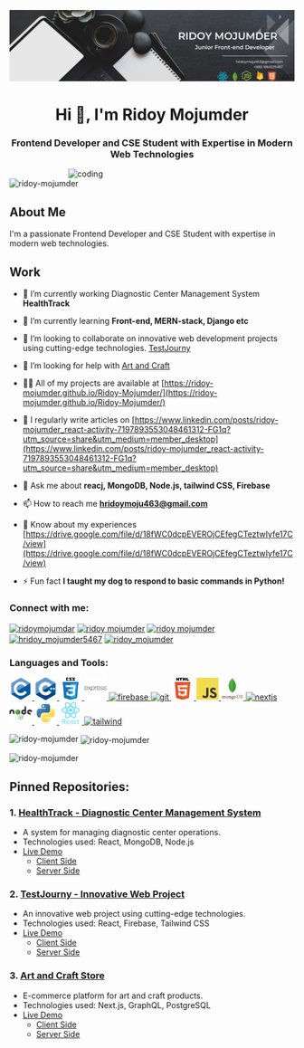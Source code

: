 ![logo](https://github.com/Ridoy-Mojumder/Ridoy-Mojumder/blob/main/banner.png)
<h1 align="center">Hi 👋, I'm Ridoy Mojumder</h1>
<h3 align="center">Frontend Developer and CSE Student with Expertise in Modern Web Technologies</h3>

<img src="https://cdn.videoplasty.com/animation/chill-coding-programming-lo-fi-animation-stock-animation-21874-1024x576.jpg" alt="coding" width="400" align="right">


<p align="left"> <img src="https://komarev.com/ghpvc/?username=ridoy-mojumder&label=Profile%20views&color=0e75b6&style=flat" alt="ridoy-mojumder" /> </p>


## About Me
I'm a passionate Frontend Developer and CSE Student with expertise in modern web technologies.


## Work
- 🔭 I’m currently working Diagnostic Center Management System **HealthTrack**

- 🌱 I’m currently learning **Front-end, MERN-stack, Django etc**

- 👯 I’m looking to collaborate on innovative web development projects using cutting-edge technologies. [TestJourny](https://tastejourney-45991.web.app/)

- 🤝 I’m looking for help with [Art and Craft](https://tangerine-snickerdoodle-50d788.netlify.app/)

- 👨‍💻 All of my projects are available at [https://ridoy-mojumder.github.io/Ridoy-Mojumder/](https://ridoy-mojumder.github.io/Ridoy-Mojumder/)

- 📝 I regularly write articles on [https://www.linkedin.com/posts/ridoy-mojumder_react-activity-7197893553048461312-FG1q?utm_source=share&utm_medium=member_desktop](https://www.linkedin.com/posts/ridoy-mojumder_react-activity-7197893553048461312-FG1q?utm_source=share&utm_medium=member_desktop)

- 💬 Ask me about **reacj, MongoDB, Node.js, tailwind CSS, Firebase**

- 📫 How to reach me **hridoymoju463@gmail.com**

- 📄 Know about my experiences [https://drive.google.com/file/d/18fWC0dcpEVEROjCEfegCTeztwIyfe17C/view](https://drive.google.com/file/d/18fWC0dcpEVEROjCEfegCTeztwIyfe17C/view)

- ⚡ Fun fact **I taught my dog to respond to basic commands in Python!**

<h3 align="left">Connect with me:</h3>
<p align="left">
<a href="https://twitter.com/ridoymojumdar" target="blank"><img align="center" src="https://raw.githubusercontent.com/rahuldkjain/github-profile-readme-generator/master/src/images/icons/Social/twitter.svg" alt="ridoymojumdar" height="30" width="40" /></a>
<a href="https://linkedin.com/in/ridoy mojumder" target="blank"><img align="center" src="https://raw.githubusercontent.com/rahuldkjain/github-profile-readme-generator/master/src/images/icons/Social/linked-in-alt.svg" alt="ridoy mojumder" height="30" width="40" /></a>
<a href="https://fb.com/ridoy mojumder" target="blank"><img align="center" src="https://raw.githubusercontent.com/rahuldkjain/github-profile-readme-generator/master/src/images/icons/Social/facebook.svg" alt="ridoy mojumder" height="30" width="40" /></a>
<a href="https://instagram.com/hridoy_mojumder5467" target="blank"><img align="center" src="https://raw.githubusercontent.com/rahuldkjain/github-profile-readme-generator/master/src/images/icons/Social/instagram.svg" alt="hridoy_mojumder5467" height="30" width="40" /></a>
<a href="https://codeforces.com/profile/ridoy_mojumder" target="blank"><img align="center" src="https://raw.githubusercontent.com/rahuldkjain/github-profile-readme-generator/master/src/images/icons/Social/codeforces.svg" alt="ridoy_mojumder" height="30" width="40" /></a>
</p>

<h3 align="left">Languages and Tools:</h3>
<p align="left"> <a href="https://www.cprogramming.com/" target="_blank" rel="noreferrer"> <img src="https://raw.githubusercontent.com/devicons/devicon/master/icons/c/c-original.svg" alt="c" width="40" height="40"/> </a> <a href="https://www.w3schools.com/cpp/" target="_blank" rel="noreferrer"> <img src="https://raw.githubusercontent.com/devicons/devicon/master/icons/cplusplus/cplusplus-original.svg" alt="cplusplus" width="40" height="40"/> </a> <a href="https://www.w3schools.com/css/" target="_blank" rel="noreferrer"> <img src="https://raw.githubusercontent.com/devicons/devicon/master/icons/css3/css3-original-wordmark.svg" alt="css3" width="40" height="40"/> </a> <a href="https://expressjs.com" target="_blank" rel="noreferrer"> <img src="https://raw.githubusercontent.com/devicons/devicon/master/icons/express/express-original-wordmark.svg" alt="express" width="40" height="40"/> </a> <a href="https://firebase.google.com/" target="_blank" rel="noreferrer"> <img src="https://www.vectorlogo.zone/logos/firebase/firebase-icon.svg" alt="firebase" width="40" height="40"/> </a> <a href="https://git-scm.com/" target="_blank" rel="noreferrer"> <img src="https://www.vectorlogo.zone/logos/git-scm/git-scm-icon.svg" alt="git" width="40" height="40"/> </a> <a href="https://www.w3.org/html/" target="_blank" rel="noreferrer"> <img src="https://raw.githubusercontent.com/devicons/devicon/master/icons/html5/html5-original-wordmark.svg" alt="html5" width="40" height="40"/> </a> <a href="https://developer.mozilla.org/en-US/docs/Web/JavaScript" target="_blank" rel="noreferrer"> <img src="https://raw.githubusercontent.com/devicons/devicon/master/icons/javascript/javascript-original.svg" alt="javascript" width="40" height="40"/> </a> <a href="https://www.mongodb.com/" target="_blank" rel="noreferrer"> <img src="https://raw.githubusercontent.com/devicons/devicon/master/icons/mongodb/mongodb-original-wordmark.svg" alt="mongodb" width="40" height="40"/> </a> <a href="https://nextjs.org/" target="_blank" rel="noreferrer"> <img src="https://cdn.worldvectorlogo.com/logos/nextjs-2.svg" alt="nextjs" width="40" height="40"/> </a> <a href="https://nodejs.org" target="_blank" rel="noreferrer"> <img src="https://raw.githubusercontent.com/devicons/devicon/master/icons/nodejs/nodejs-original-wordmark.svg" alt="nodejs" width="40" height="40"/> </a> <a href="https://www.python.org" target="_blank" rel="noreferrer"> <img src="https://raw.githubusercontent.com/devicons/devicon/master/icons/python/python-original.svg" alt="python" width="40" height="40"/> </a> <a href="https://reactjs.org/" target="_blank" rel="noreferrer"> <img src="https://raw.githubusercontent.com/devicons/devicon/master/icons/react/react-original-wordmark.svg" alt="react" width="40" height="40"/> </a> <a href="https://tailwindcss.com/" target="_blank" rel="noreferrer"> <img src="https://www.vectorlogo.zone/logos/tailwindcss/tailwindcss-icon.svg" alt="tailwind" width="40" height="40"/> </a> </p>

<p><img align="left" src="https://github-readme-stats.vercel.app/api/top-langs?username=ridoy-mojumder&show_icons=true&locale=en&layout=compact" alt="ridoy-mojumder" /></p>

<p>&nbsp;<img align="center" src="https://github-readme-stats.vercel.app/api?username=ridoy-mojumder&show_icons=true&locale=en" alt="ridoy-mojumder" /></p>

<p><img align="center" src="https://github-readme-streak-stats.herokuapp.com/?user=ridoy-mojumder&" alt="ridoy-mojumder" /></p>


## Pinned Repositories:
### 1. [HealthTrack - Diagnostic Center Management System](https://health-track-186e2.web.app/)
- A system for managing diagnostic center operations.
- Technologies used: React, MongoDB, Node.js
- [Live Demo](https://your-health-track.herokuapp.com/)
  - [Client Side](https://github.com/Ridoy-Mojumder/HealthTrack-clientSide)
  - [Server Side](https://github.com/Ridoy-Mojumder/HealthTrack-serverside)

### 2. [TestJourny - Innovative Web Project](https://github.com/Ridoy-Mojumder/TestJourny)
- An innovative web project using cutting-edge technologies.
- Technologies used: React, Firebase, Tailwind CSS
- [Live Demo](https://tastejourney-45991.web.app/)
  - [Client Side](https://github.com/Ridoy-Mojumder/TasteJourney_client-side)
  - [Server Side](https://github.com/Ridoy-Mojumder/TasteJourney-serverSide)

### 3. [Art and Craft Store](https://github.com/Ridoy-Mojumder/ArtAndCraftStore)
- E-commerce platform for art and craft products.
- Technologies used: Next.js, GraphQL, PostgreSQL
- [Live Demo](https://tangerine-snickerdoodle-50d788.netlify.app/)
  - [Client Side](https://github.com/Ridoy-Mojumder/Assignment-10-clientSide)
  - [Server Side](https://github.com/Ridoy-Mojumder/Assignment-10-serverSite)
